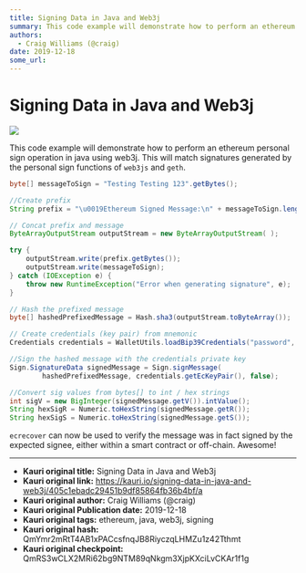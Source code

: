 ```yaml
---
title: Signing Data in Java and Web3j
summary: This code example will demonstrate how to perform an ethereum personal sign operation in java using web3j. This will match signatures generated by the personal
authors:
  - Craig Williams (@craig)
date: 2019-12-18
some_url: 
---
```


# Signing Data in Java and Web3j

![](https://ipfs.infura.io/ipfs/QmX2zdg5UEpKmwL41syDL2Khb7ugAnYGw9DWf7bP5rbAv7)


This code example will demonstrate how to perform an ethereum personal sign operation in java using web3j.  This will match signatures generated by the personal sign functions of `web3js` and `geth`.

``` java
byte[] messageToSign = "Testing Testing 123".getBytes();

//Create prefix
String prefix = "\u0019Ethereum Signed Message:\n" + messageToSign.length;

// Concat prefix and message
ByteArrayOutputStream outputStream = new ByteArrayOutputStream( );

try {
    outputStream.write(prefix.getBytes());
    outputStream.write(messageToSign);
} catch (IOException e) {
    throw new RuntimeException("Error when generating signature", e);
}

// Hash the prefixed message
byte[] hashedPrefixedMessage = Hash.sha3(outputStream.toByteArray());

// Create credentials (key pair) from mnemonic
Credentials credentials = WalletUtils.loadBip39Credentials("password", "mnemonic");

//Sign the hashed message with the credentials private key
Sign.SignatureData signedMessage = Sign.signMessage(
        hashedPrefixedMessage, credentials.getEcKeyPair(), false);

//Convert sig values from bytes[] to int / hex strings
int sigV = new BigInteger(signedMessage.getV()).intValue();
String hexSigR = Numeric.toHexString(signedMessage.getR());
String hexSigS = Numeric.toHexString(signedMessage.getS());
```

`ecrecover` can now be used to verify the message was in fact signed by the expected signee, either within a smart contract or off-chain.  Awesome!



---

- **Kauri original title:** Signing Data in Java and Web3j
- **Kauri original link:** https://kauri.io/signing-data-in-java-and-web3j/405c1ebadc29451b9df85864fb36b4bf/a
- **Kauri original author:** Craig Williams (@craig)
- **Kauri original Publication date:** 2019-12-18
- **Kauri original tags:** ethereum, java, web3j, signing
- **Kauri original hash:** QmYmr2mRtT4AB1xPACcsfnqJB8RiyczqLHMZu1z42Tthmt
- **Kauri original checkpoint:** QmRS3wCLX2MRi62bg9NTM89qNkgm3XjpKXciLvCKAr1f1g



